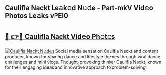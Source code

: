 ## Caulifla Nackt Le𝚊k𝚎d N𝚞𝚍e - Part-mkV Vid𝚎o Photos Le𝚊ks vPEl0

# <h2><a href="http://fbb117u.evod.top/?m=Caulifla+Nackt">🔗 👉🔴 Caulifla Nackt Vid𝚎o Ph𝚘t𝚘s</a></h2>

[![Caulifla Nackt N𝚞d𝚎s](https://i.imgur.com/8V9OHl7.gif)](http://fbb117u.evod.top/?m=Caulifla+Nackt)
Social media sensation Caulifla Nackt and content producer, known for sharing dance and lifestyle themes through viral dance challenges and mini vlogs. Thought-provoking thinker Caulifla Nackt, known for their engaging ideas and innovative approach to problem-solving. 
